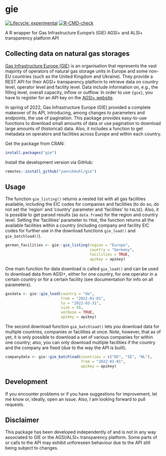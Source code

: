 
# gie

<!-- badges: start -->

[![Lifecycle:
experimental](https://lifecycle.r-lib.org/articles/figures/lifecycle-experimental.svg)](https://lifecycle.r-lib.org/articles/stages.html#experimental)
[![R-CMD-check](https://github.com/yannikbuhl/gie/actions/workflows/R-CMD-check.yaml/badge.svg)](https://github.com/yannikbuhl/gie/actions/workflows/R-CMD-check.yaml)
<!-- badges: end -->

A R wrapper for Gas Infrastructure Europe’s (GIE) AGSI+ and ALSI+
transparency platform API

## Collecting data on natural gas storages

[Gas Infrastructure Europe (GIE)](https://www.gie.eu/) is an
organisation that represents the vast majority of operators of natural
gas storage units in Europe and some non-EU countries (such as the
United Kingdom and Ukraine). They provide a REST API for their AGSI+
transparency platform to retrieve data on country level, operator level
and facility level. Data include information on, e.g., the filling
level, overall capacity, inflow or outflow. In order to use `{gie}`, you
have to register for an API key on the [AGSI+
website](https://agsi.gie.eu/).

In spring of 2022, Gas Infrastructure Europe (GIE) provided a complete
makeover of its API, introducing, among changes to parameters and
endpoints, the use of pagination. This package provides easy-to-use
functions to download small amounts of data or use pagination to
download large amounts of (historical) data. Also, it includes a
function to get metadata on operators and facilities across Europe and
within each country.

Get the package from CRAN:

``` r
install.packages("gie")
```

Install the development version via GitHub:

``` r
remotes::install_github("yannikbuhl/gie")
```

## Usage

The function `gie_listing()` returns a nested list with all gas
facilities available, including the EIC codes for companies and
facilities (to do so, do not set the ‘region’ and ‘country’ parameter
and ‘facilities’ to `FALSE`). Also, it is possible to get parsed results
(as `data.frame`) for the region and country level. Setting the
‘facilities’ parameter to `TRUE`, the function returns all the available
facilities within a country (including company and facility EIC codes
for further use in the download functions `gie_load()` and
`gie_batchload()`).

``` r
german_facilities <- gie::gie_listing(region = "Europe",
                                      country = "Germany",
                                      facilities = TRUE,
                                      apikey = apikey)
```

One main function for data download is called `gie_load()` and can be
used to download data from AGSI+, either for one country, for one
operator in a certain country or for a certain facility (see
documentation for info on all parameters).

``` r
gasdata <- gie::gie_load(country = "de",
                         from = "2022-01-01",
                         to = "2022-03-31",
                         size = 50,
                         verbose = TRUE,
                         apikey = apikey)
```

The second download function `gie_batchload()` lets you download data
for multiple countries, companies or facilities at once. Note, however,
that as of yet, it is only possible to download a set of various
companies for within one country; also, you can only download multiple
facilities if the country and the company are fixed (due to the way the
API is built).

``` r
companydata <- gie::gie_batchload(countries = c("DE", "IE", "NL"), 
                                  from = "2022-01-01",
                                  apikey = apikey)
```

## Development

If you encounter problems or if you have suggestions for improvement,
let me know or, ideally, open an issue. Also, I am looking forward to
pull requests.

## Disclaimer

This package has been developed independently of and is not in any way
associated to GIE or the AGSI/ALSI+ transparency platform. Some parts of
or calls to the API may exhibit unforeseen behaviour due to the API
still being subject to changes.

